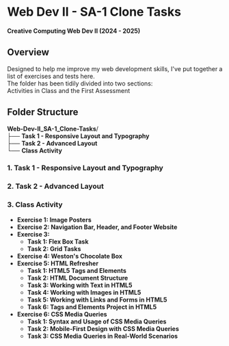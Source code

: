 # Web Dev II - SA-1 Clone Tasks
**Creative Computing Web Dev II (2024 - 2025)**

## Overview
<p>Designed to help me improve my web development skills, I've put together a list of exercises and tests here. <br>
The folder has been tidily divided into two sections: <br>
Activities in Class and the First Assessment</p>

## Folder Structure
**Web-Dev-II_SA-1_Clone-Tasks**/<br>
    ├── **Task 1 - Responsive Layout and Typography**     <br>
    ├── **Task 2 - Advanced Layout**      <br>
    └── **Class Activity**        

### 1. Task 1 - Responsive Layout and Typography

### 2. Task 2 - Advanced Layout

### 3. Class Activity

- **Exercise 1: Image Posters**  
- **Exercise 2: Navigation Bar, Header, and Footer Website**
- **Exercise 3:**
  - **Task 1: Flex Box Task**
  - **Task 2: Grid Tasks**
- **Exercise 4: Weston's Chocolate Box**
- **Exercise 5: HTML Refresher**
  - **Task 1: HTML5 Tags and Elements**
  - **Task 2: HTML Document Structure**
  - **Task 3: Working with Text in HTML5**
  - **Task 4: Working with Images in HTML5**
  - **Task 5: Working with Links and Forms in HTML5**
  - **Task 6: Tags and Elements Project in HTML5**
- **Exercise 6: CSS Media Queries**
  - **Task 1: Syntax and Usage of CSS Media Queries**
  - **Task 2: Mobile-First Design with CSS Media Queries**
  - **Task 3: CSS Media Queries in Real-World Scenarios**
